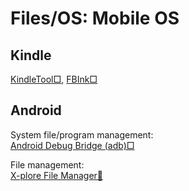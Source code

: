 # Files/OS: Mobile OS

## Kindle

[KindleTool□](https://github.com/NiLuJe/KindleTool),
[FBInk□](https://github.com/NiLuJe/FBInk)

## Android

System file/program management:  
[Android Debug Bridge (adb)□](https://developer.android.com/studio/command-line/adb)

File management:  
[X-plore File Manager🤖](https://play.google.com/store/apps/details?id=com.lonelycatgames.Xplore&hl=en_US&gl=US)
